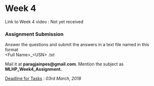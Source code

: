 <h1> Week 4 </h1>
Link to Week 4 video : Not yet received


<h3> Assignment Submission </h3>
<p>Answer the questions and submit the answers in a text file named in this format<br>
&lt;Full Name&gt;_&lt;USN&gt; .txt</p>
<p>Mail it at <b>paragjainpes@gmail.com</b>. Mention the subject as <b>MLHP_Week4_Assignment.</b></p>
<p><u>Deadline for Tasks</u> : <i>03rd March, 2018</i></p>

